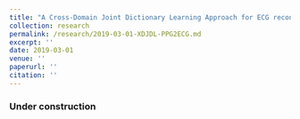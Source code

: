 ```yaml
---
title: "A Cross-Domain Joint Dictionary Learning Approach for ECG reconstruction from PPG"
collection: research
permalink: /research/2019-03-01-XDJDL-PPG2ECG.md
excerpt: ''
date: 2019-03-01
venue: ''
paperurl: ''
citation: ''
---
```


### Under construction
